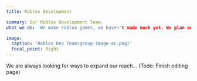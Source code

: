 ```yaml
---
title: Roblox Development

summary: Our Roblox Development Team.
what we do: 'We make roblox games, we haven't made much yet. We plan on becomeing big someday!'

image:
  caption: 'Roblox Dev Team(group-image-ac.png)'
  focal_point: Right
---
```


We are always looking for ways to expand our reach...
(Todo: Finish editing page)
